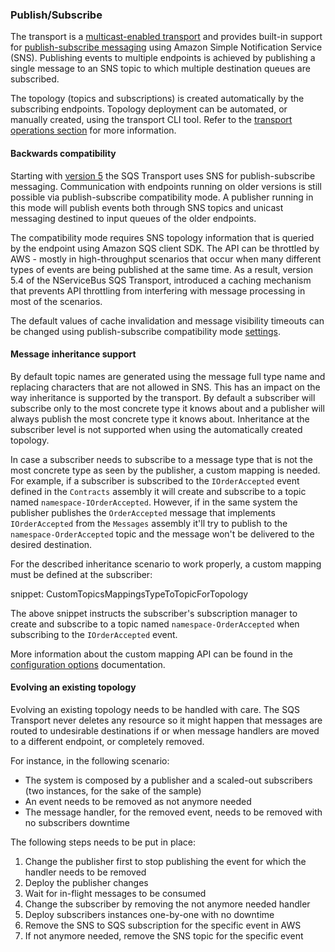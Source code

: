 ### Publish/Subscribe

The transport is a [multicast-enabled transport](/transports/types.md#multicast-enabled-transports) and provides built-in support for [publish-subscribe messaging](/nservicebus/messaging/publish-subscribe/) using Amazon Simple Notification Service (SNS). Publishing events to multiple endpoints is achieved by publishing a single message to an SNS topic to which multiple destination queues are subscribed.

The topology (topics and subscriptions) is created automatically by the subscribing endpoints. Topology deployment can be automated, or manually created, using the transport CLI tool. Refer to the [transport operations section](/transports/sqs/operations-scripting.md) for more information.

#### Backwards compatibility

Starting with [version 5](/transports/upgrades/amazonsqs-4to5.md#native-publish-subscribe) the SQS Transport uses SNS for publish-subscribe messaging. Communication with endpoints running on older versions is still possible via publish-subscribe compatibility mode. A publisher running in this mode will publish events both through SNS topics and unicast messaging destined to input queues of the older endpoints.

The compatibility mode requires SNS topology information that is queried by the endpoint using Amazon SQS client SDK. The API can be throttled by AWS - mostly in high-throughput scenarios that occur when many different types of events are being published at the same time. As a result, version 5.4 of the NServiceBus SQS Transport, introduced a caching mechanism that prevents API throttling from interfering with message processing in most of the scenarios. 

The default values of cache invalidation and message visibility timeouts can be changed using publish-subscribe compatibility mode [settings](transports/sqs/configuration-options.md#message-driven-pubsub-compatibility-mode).

#### Message inheritance support

By default topic names are generated using the message full type name and replacing characters that are not allowed in SNS. This has an impact on the way inheritance is supported by the transport. By default a subscriber will subscribe only to the most concrete type it knows about and a publisher will always publish the most concrete type it knows about. Inheritance at the subscriber level is not supported when using the automatically created topology.

In case a subscriber needs to subscribe to a message type that is not the most concrete type as seen by the publisher, a custom mapping is needed. For example, if a subscriber is subscribed to the `IOrderAccepted` event defined in the `Contracts` assembly it will create and subscribe to a topic named `namespace-IOrderAccepted`. However, if in the same system the publisher publishes the `OrderAccepted` message that implements `IOrderAccepted` from the `Messages` assembly it'll try to publish to the `namespace-OrderAccepted` topic and the message won't be delivered to the desired destination.

For the described inheritance scenario to work properly, a custom mapping must be defined at the subscriber:

snippet: CustomTopicsMappingsTypeToTopicForTopology

The above snippet instructs the subscriber's subscription manager to create and subscribe to a topic named `namespace-OrderAccepted` when subscribing to the `IOrderAccepted` event.

More information about the custom mapping API can be found in the [configuration options](/transports/sqs/configuration-options.md?version=sqs_5#custom-topics-mappings) documentation.

#### Evolving an existing topology

Evolving an existing topology needs to be handled with care. The SQS Transport never deletes any resource so it might happen that messages are routed to undesirable destinations if or when message handlers are moved to a different endpoint, or completely removed.

For instance, in the following scenario:

- The system is composed by a publisher and a scaled-out subscribers (two instances, for the sake of the sample)
- An event needs to be removed as not anymore needed
- The message handler, for the removed event, needs to be removed with no subscribers downtime

The following steps needs to be put in place:

1. Change the publisher first to stop publishing the event for which the handler needs to be removed
1. Deploy the publisher changes
1. Wait for in-flight messages to be consumed
1. Change the subscriber by removing the not anymore needed handler
1. Deploy subscribers instances one-by-one with no downtime
1. Remove the SNS to SQS subscription for the specific event in AWS
1. If not anymore needed, remove the SNS topic for the specific event
